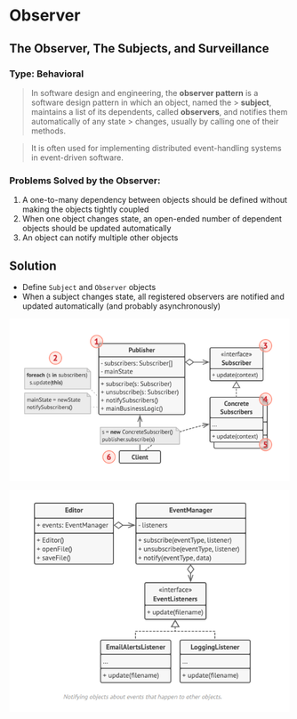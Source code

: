 # Observer

## The Observer, The Subjects, and Surveillance

### Type: Behavioral

> In software design and engineering, the **observer pattern**
> is a software design pattern in which an object, named the > **subject**, maintains a list of its dependents, called
> **observers**, and notifies them automatically of any state > changes, usually by calling one of their methods.

> It is often used for implementing distributed event-handling
> systems in event-driven software.

### Problems Solved by the Observer:

1. A one-to-many dependency between objects should be defined without making the objects tightly coupled
2. When one object changes state, an open-ended number of dependent objects should be updated automatically
3. An object can notify multiple other objects

## Solution

- Define `Subject` and `Observer` objects
- When a subject changes state, all registered observers are notified and updated automatically (and probably asynchronously)

![Class diagram of observer pattern in action](/images/observer.png 'The Observer Pattern')

![Observer pseudocode](/images/observer_pseudocode.png 'The Observer Pattern Pseudocode')
